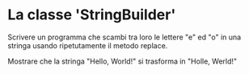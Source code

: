 # La classe 'StringBuilder'

Scrivere un programma che scambi tra loro le lettere "e" ed "o" in una stringa usando ripetutamente il metodo replace.

Mostrare che la stringa "Hello, World!"  si trasforma in "Holle, Werld!"